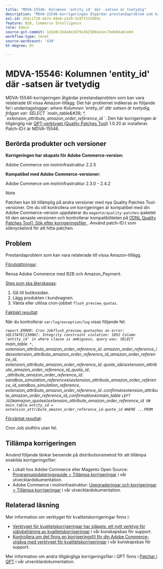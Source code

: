 ```yaml
---
title: "MDVA-15546: Kolumnen 'entity_id' där -satsen är tvetydig"
description: "MDVA-15546-korrigeringen åtgärdar prestandaproblem som kan uppstå i samband med vissa Amazon-tillägg. Detta fel visas i följande felmeddelanden i undantagsloggar: *där*   *Kolumnen 'entity\\_id' där satsen är tvetydig, frågan var: SELECT \\`main\\_table\\'.\\*, \\`extension\\_attribute\\_amazon\\_order\\_reference\\_id* \\`. Den här korrigeringen är tillgänglig när [QPT-verktyget (Quality Patches Tool)](/help/announcements/adobe-commerce-announcements/magento-quality-patches-released-new-tool-to-self-serve-quality-patches.md) 1.0.20 är installerat. Patch-ID:t är MDVA-15546."
exl-id: d58c1728-eb7a-49e8-a329-3197f2339b9c
feature: B2B, Commerce Intelligence
role: Admin
source-git-commit: 1d2e0c1b4a8e3d79a362500ee3ec7bde84a6ce0d
workflow-type: tm+mt
source-wordcount: '430'
ht-degree: 0%

---
```


# MDVA-15546: Kolumnen &#39;entity_id&#39; där -satsen är tvetydig

MDVA-15546-korrigeringen åtgärdar prestandaproblem som kan vara relaterade till vissa Amazon-tillägg. Det här problemet indikeras av följande fel i undantagsloggar: *where*   *Kolumnen &#39;entity\_id&#39; där satsen är tvetydig, frågan var: SELECT \`main\_table\&#39;.\*, \`extension\_attribute\_amazon\_order\_reference\_id* \`. Den här korrigeringen är tillgänglig när [QPT-verktyget (Quality Patches Tool)](/help/announcements/adobe-commerce-announcements/magento-quality-patches-released-new-tool-to-self-serve-quality-patches.md) 1.0.20 är installerat. Patch-ID:t är MDVA-15546.

## Berörda produkter och versioner

**Korrigeringen har skapats för Adobe Commerce-version:**

Adobe Commerce om molninfrastruktur 2.2.5

**Kompatibel med Adobe Commerce-versioner:**

Adobe Commerce om molninfrastruktur 2.3.0 - 2.4.2

>[!NOTE]
>
>Patchen kan bli tillämplig på andra versioner med nya Quality Patches Tool-versioner. Om du vill kontrollera om korrigeringen är kompatibel med din Adobe Commerce-version uppdaterar du `magento/quality-patches`-paketet till den senaste versionen och kontrollerar kompatibiliteten på [[!DNL Quality Patches Tool]: Sök efter korrigeringsfiler ](https://devdocs.magento.com/quality-patches/tool.html#patch-grid). Använd patch-ID:t som söknyckelord för att hitta patchen.

## Problem

Prestandaproblem som kan vara relaterade till vissa Amazon-tillägg.

<u>Förutsättningar</u>:

Rensa Adobe Commerce med B2B och Amazon\_Payment.

<u>Steg som ska återskapas</u>:

1. Gå till butikssidan.
1. Lägg produkten i kundvagnen.
1. Vänta eller utlösa cron-jobbet `flush_preview_quotas`.

<u>Faktiskt resultat</u>:

När du kontrollerar `var/log/exception/log` visas följande fel:

*`report.ERROR: Cron Jobflush_preview_quotashas an error: SQLSTATE[23000]: Integrity constraint violation: 1052 Column 'entity_id' in where clause is ambiguous, query was: SELECT `main_table`.*, `extension_attribute_amazon_order_reference_id`.`amazon_order_reference_id` AS `extension_attribute_amazon_order_reference_id_amazon_order_reference_id`, `extension_attribute_amazon_order_reference_id`.`quote_id` AS `extension_attribute_amazon_order_reference_id_quote_id`, `_attribute_amazon_order_reference_id`.` sandbox_simulation_reference` AS `extension_attribute_amazon_order_reference_id_sandbox_simulation_reference`, `extension_attribute_amazon_order_reference_id`.`confirm` AS `extension_attribute_amazon_order_reference_id_confirmation` AS `main_table ` LEFT JOIN `amazon_quote` AS `extension_attribute_amazon_order_reference_id` ON main_table.entity_id = extension_attribute_amazon_order_reference_id.quote_id WHERE ...`*` FROM `

<u>Förväntat resultat</u>:

Cron Job slutförs utan fel.

## Tillämpa korrigeringen

Använd följande länkar beroende på distributionsmetod för att tillämpa enskilda korrigeringsfiler:

* Lokalt hos Adobe Commerce eller Magento Open Source: [Programuppdateringsguide > Tillämpa korrigeringar](https://devdocs.magento.com/guides/v2.4/comp-mgr/patching/mqp.html) i vår utvecklardokumentation.
* Adobe Commerce i molninfrastruktur: [Uppgraderingar och korrigeringar > Tillämpa korrigeringar](https://devdocs.magento.com/cloud/project/project-patch.html) i vår utvecklardokumentation.

## Relaterad läsning

Mer information om verktyget för kvalitetskorrigeringar finns i:

* [Verktyget för kvalitetskorrigeringar har släppts: ett nytt verktyg för självbetjäning av kvalitetskorrigeringar](/help/announcements/adobe-commerce-announcements/magento-quality-patches-released-new-tool-to-self-serve-quality-patches.md) i vår kunskapsbas för support.
* [Kontrollera om det finns en korrigeringsfil för din Adobe Commerce-utgåva med verktyget för kvalitetskorrigeringar](/help/support-tools/patches-available-in-qpt-tool/check-patch-for-magento-issue-with-magento-quality-patches.md) i vår kunskapsbas för support.

Mer information om andra tillgängliga korrigeringsfiler i QPT finns i [Patchar i QPT](https://devdocs.magento.com/quality-patches/tool.html#patch-grid) i vår utvecklardokumentation.
